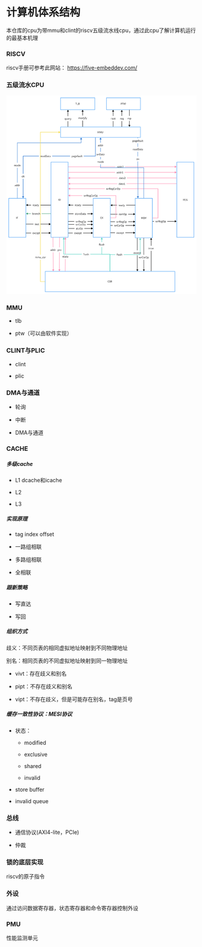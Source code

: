 # 计算机体系结构

本仓库的cpu为带mmu和clint的riscv五级流水线cpu，通过此cpu了解计算机运行的最基本机理

### RISCV

riscv手册可参考此网站： https://five-embeddev.com/

### 五级流水CPU

![avatar](cpu.png)

### MMU

+ tlb

+ ptw（可以由软件实现）

### CLINT与PLIC

+ clint

+ plic

### DMA与通道

+ 轮询

+ 中断

+ DMA与通道

### CACHE

##### 多级cache

  - L1 dcache和icache

  - L2

  - L3

##### 实现原理

  - tag index offset

  - 一路组相联

  - 多路组相联

  - 全相联

##### 跟新策略

  - 写直达

  - 写回

##### 组织方式

歧义：不同页表的相同虚拟地址映射到不同物理地址

别名：相同页表的不同虚拟地址映射到同一物理地址

  - vivt：存在歧义和别名

  - pipt：不存在歧义和别名

  - vipt：不存在歧义，但是可能存在别名，tag是页号

##### 缓存一致性协议：MESI协议

  - 状态：

    + modified

    + exclusive

    + shared

    + invalid

  - store buffer

  - invalid queue

### 总线

+ 通信协议(AXI4-lite，PCIe)

+ 仲裁

### 锁的底层实现

riscv的原子指令

### 外设

通过访问数据寄存器，状态寄存器和命令寄存器控制外设

### PMU

性能监测单元



